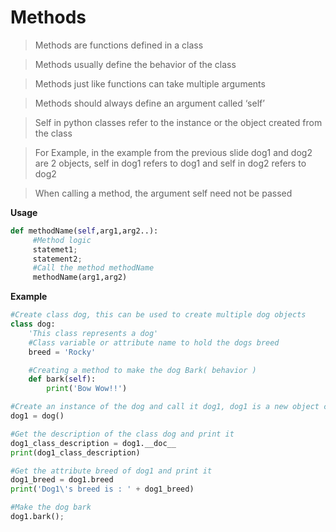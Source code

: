 # Methods

> Methods are functions defined in a class

> Methods usually define the behavior of the class

> Methods just like functions can take multiple arguments

> Methods should always define an argument called ‘self’

> Self in python classes refer to the instance or the object created from the class

> For Example, in the example from the previous slide dog1 and dog2 are 2 objects, self in dog1 refers to dog1 and self in dog2 refers to dog2

> When calling a method, the argument self need not be passed

**Usage**
```python
def methodName(self,arg1,arg2..):
     #Method logic
     statemet1;
     statement2;
     #Call the method methodName
     methodName(arg1,arg2)
```

**Example**
```python
#Create class dog, this can be used to create multiple dog objects
class dog:
    'This class represents a dog'
    #Class variable or attribute name to hold the dogs breed
    breed = 'Rocky'

    #Creating a method to make the dog Bark( behavior )
    def bark(self):
        print('Bow Wow!!')

#Create an instance of the dog and call it dog1, dog1 is a new object created from the dog class
dog1 = dog()

#Get the description of the class dog and print it
dog1_class_description = dog1.__doc__
print(dog1_class_description)

#Get the attribute breed of dog1 and print it
dog1_breed = dog1.breed
print('Dog1\'s breed is : ' + dog1_breed)

#Make the dog bark
dog1.bark();

```
